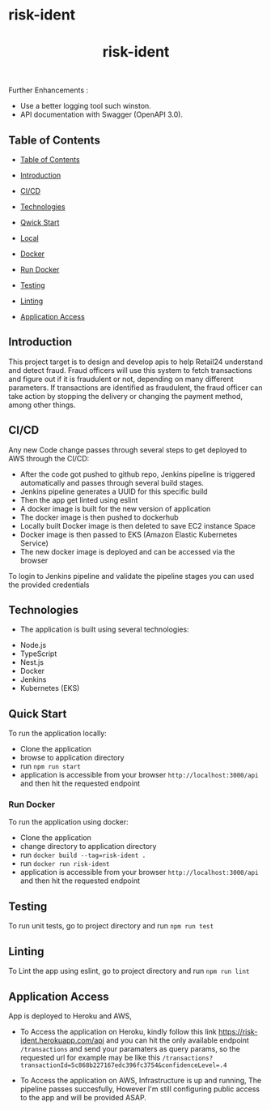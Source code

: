 # risk-ident


<h1  align="center"> risk-ident </h1>  <br>

  

<p  align="center">

Further Enhancements : 
 - Use a better logging tool such winston.
 - API documentation with Swagger (OpenAPI 3.0).

</p>


## Table of Contents

-  [Table of Contents](#table-of-contents)

-  [Introduction](#introduction)

-  [CI/CD](#ci/cd)

-  [Technologies](#technologies)

-  [Qwick Start](#quick-start)

-  [Local](#local)

-  [Docker](#docker)

-  [Run Docker](#run-docker)

-  [Testing](#testing)

-  [Linting](#linting)

- [Application Access](#application-access)

## Introduction

This project target is to design and develop apis to help Retail24 understand and detect fraud. Fraud officers will use this system to fetch transactions and figure out if it is fraudulent or not, depending on many different parameters. If transactions are identified as fraudulent, the fraud officer can take action by stopping the delivery or changing the payment method, among other things.

  
## CI/CD

Any new Code change passes through several steps to get deployed to AWS through the CI/CD:
- After the code got pushed to github repo, Jenkins pipeline is triggered automatically and     passes through several build stages.
- Jenkins pipeline generates a UUID for this specific build
- Then the app get linted using eslint
- A docker image is built for the new version of application
- The docker image is then pushed to dockerhub
- Locally built Docker image is then deleted to save EC2 instance Space
- Docker image is then passed to EKS (Amazon Elastic Kubernetes Service)
- The new docker image is deployed and can be accessed via the browser

To login to Jenkins pipeline and validate the pipeline stages you can used the provided credentials 

## Technologies
- The application is built using several technologies:
* Node.js
* TypeScript
* Nest.js
* Docker
* Jenkins
* Kubernetes (EKS)
   

## Quick Start

To run the application locally:
- Clone the application
- browse to application directory
- run `npm run start`
- application is accessible from your browser `http://localhost:3000/api` and then hit the      requested endpoint



### Run Docker

To run the application using docker:

- Clone the application
- change directory to application directory
- run `docker build --tag=risk-ident .`
- run `docker run risk-ident`
- application is accessible from your browser `http://localhost:3000/api` and then hit the      requested endpoint

  
  

## Testing
To run unit tests, go to project directory and run 
    `npm run test`

## Linting
To Lint the app using eslint, go to project directory and run 
    `npm run lint`

## Application Access
App is deployed to Heroku and AWS,

- To Access the application on Heroku, kindly follow this link      https://risk-ident.herokuapp.com/api
 and you can hit the only available endpoint `/transactions` and send your paramaters as query params, so the requested url for example may be like this `/transactions?transactionId=5c868b227167edc396fc3754&confidenceLevel=.4`

- To Access the application on AWS, 
    Infrastructure is up and running, The pipeline passes succesfully, However I'm still configuring public access to the app and will be provided ASAP.